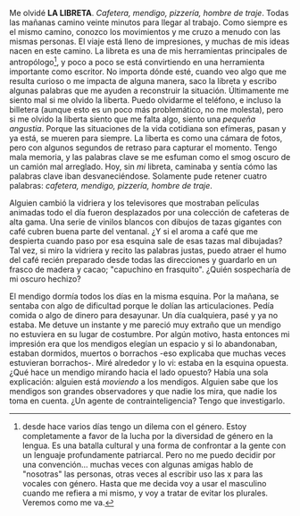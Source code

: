 Me olvidé **LA LIBRETA**. *Cafetera, mendigo, pizzería, hombre de traje*. Todas
las mañanas camino veinte minutos para llegar al trabajo. Como siempre es el
mismo camino, conozco los movimientos y me cruzo a menudo con las mismas
personas. El viaje está lleno de impresiones, y muchas de mis ideas nacen en
este camino. La libreta es una de mis herramientas principales de
antropólogo[^1], y poco a poco se está convirtiendo en una herramienta
importante como escritor. No importa dónde esté, cuando veo algo que me resulta
curioso o me impacta de alguna manera, saco la libreta y escribo algunas
palabras que me ayuden a reconstruir la situación. Últimamente me siento mal si
me olvido la liberta. Puedo olvidarme el teléfono, e incluso la billetera
(aunque esto es un poco más problemático, no me molesta), pero si me olvido la
liberta siento que me falta algo, siento una *pequeña angustia*. Porque las
situaciones de la vida cotidiana son efímeras, pasan y ya está, se mueren para
siempre. La liberta es como una cámara de fotos, pero con algunos segundos de
retraso para capturar el momento. Tengo mala memoria, y las palabras clave se me
esfuman como el smog oscuro de un camión mal arreglado. Hoy, sin *mi* libreta,
caminaba y sentía cómo las palabras clave iban desvaneciéndose. Solamente pude
retener cuatro palabras: *cafetera, mendigo, pizzería, hombre de traje*.

Alguien cambió la vidriera y los televisores que mostraban películas animadas
todo el día fueron desplazados por una colección de cafeteras de alta gama. Una
serie de vinilos blancos con dibujos de tazas gigantes con café cubren buena
parte del ventanal. ¿Y si el aroma a café que me despierta cuando paso por esa
esquina sale de esas tazas mal dibujadas? Tal vez, si miro la vidriera y recito
las palabras justas, puedo atraer el humo del café recién preparado desde todas
las direcciones y guardarlo en un frasco de madera y cacao; "capuchino en
frasquito". ¿Quién sospecharía de mi oscuro hechizo?

El mendigo dormía todos los días en la misma esquina. Por la mañana, se sentaba
con algo de dificultad porque le dolían las articulaciones. Pedía comida o algo
de dinero para desayunar. Un día cualquiera, pasé y ya no estaba. Me detuve un
instante y me pareció muy extraño que un mendigo no estuviera en su lugar de
costumbre. Por algún motivo, hasta entonces mi impresión era que los mendigos
elegían un espacio y si lo abandonaban, estaban dormidos, muertos o borrachos
-eso explicaba que muchas veces estuvieran borrachos-. Miré alrededor y lo vi:
estaba en la esquina opuesta. ¿Qué hace un mendigo mirando hacia el lado
opuesto? Había una sola explicación: alguien está *moviendo* a los mendigos.
Alguien sabe que los mendigos son grandes observadores y que nadie los mira, que
nadie los toma en cuenta. ¿Un agente de contrainteligencia? Tengo que
investigarlo.


[^1]: desde hace varios días tengo un dilema con el género. Estoy completamente
a favor de la lucha por la diversidad de género en la lengua. Es una batalla
cultural y una forma de confrontar a la gente con un lenguaje profundamente
patriarcal. Pero no me puedo decidir por una convención... muchas veces con
algunas amigas hablo de "nosotras" las personas, otras veces al escribir uso las
x para las vocales con género. Hasta que me decida voy a usar el masculino
cuando me refiera a mi mismo, y voy a tratar de evitar los plurales. Veremos
como me va.
